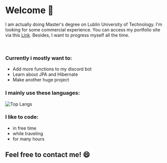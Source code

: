 # Welcome 👋

I am actually doing Master's degree on Lublin University of Technology. I'm looking for some commercial experience. You can access my portfolio site via this [Link](https://zomsik.github.io/portfolio/). Besides, I want to progress myself all the time.


&nbsp; 

### Currently i mostly want to:
+ Add more functions to my discord bot
+ Learn about JPA and Hibernate
+ Make another huge project

### I mainly use these languages:

![Top Langs](https://github-readme-stats.vercel.app/api/top-langs/?username=zomsik&layout=compact&theme=radical)

### I like to code: 
+ in free time 
+ while traveling
+ for many hours


## Feel free to contact me! 😄

<!--
**zomsik/zomsik** is a ✨ _special_ ✨ repository because its `README.md` (this file) appears on your GitHub profile.

Here are some ideas to get you started:

- 🔭 I’m currently working on ...
- 🌱 I’m currently learning ...
- 👯 I’m looking to collaborate on ...
- 🤔 I’m looking for help with ...
- 💬 Ask me about ...
- 📫 How to reach me: ...
- 😄 Pronouns: ...
- ⚡ Fun fact: ...
-->
